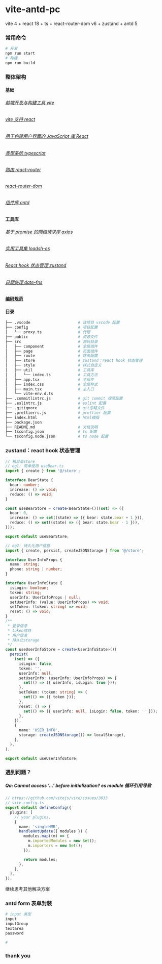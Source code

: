 # vite-antd-pc

vite 4 + react 18 + ts + react-router-dom v6 + zustand + antd 5

### 常用命令

```bash
# 开发
npm run start
# 构建
npm run build
```

### 整体架构

#### 基础

###### [前端开发与构建工具 vite](https://cn.vitejs.dev/guide/)

###### [vite 支持 react](https://www.npmjs.com/package/@vitejs/plugin-react)

###### [用于构建用户界面的 JavaScript 库 React](https://react.docschina.org/)

###### [类型系统 typescript](https://www.typescriptlang.org/)

###### [路由 react-router](https://reactrouter.com/en/main)

###### [react-router-dom](https://www.npmjs.com/package/react-router-dom)

###### [组件库 antd](https://ant.design/index-cn)

#### 工具库

###### [基于 promise 的网络请求库 axios](https://www.axios-http.cn/)

###### [实用工具集 loadsh-es](https://www.lodashjs.com/)

###### [React hook 状态管理 zustand](https://github.com/pmndrs/zustand)

###### [日期处理 date-fns](https://www.npmjs.com/package/date-fns)

#### [编码规范](https://github.com/luozyiii/code-guide)

#### 目录

```bash
├── .vscode                     # 该项目 vscode 配置
├── config                      # 项目配置
│   └── proxy.ts                # 代理
├── public                      # 资源文件
├── src                         # 源码目录
│   ├── component               # 全局组件
│   ├── page                    # 页面组件
│   ├── route                   # 路由配置
│   ├── store                   # zustand：react hook 状态管理
│   ├── style                   # 样式自定义
│   ├── util                    # 工具库
│   │   └── index.ts            # 工具方法
│   ├── app.tsx                 # 主组件
│   ├── index.css               # 全局样式
│   ├── main.tsx                # 主入口
│   └── vite-env.d.ts
├── .commitlintrc.js            # git commit 规范配置
├── .eslintrc.js                # eslint 配置
├── .gitignore                  # git忽略文件
├── .prettierrc.js              # prettier 配置
├── index.html                  # html模版
├── package.json
├── README.md                   # 文档说明
├── tsconfig.json               # ts 配置
└── tsconfig.node.json          # ts node 配置

```

### zustand：react hook 状态管理

```ts
// 根目录store
// eg1: 简单使用 useBear.ts
import { create } from '@/store';

interface BearState {
  bear: number;
  increase: () => void;
  reduce: () => void;
}

const useBearStore = create<BearState>()((set) => ({
  bear: 0,
  increase: () => set((state) => ({ bear: state.bear + 1 })),
  reduce: () => set((state) => ({ bear: state.bear - 1 })),
}));

export default useBearStore;

// eg2: 持久化用户信息
import { create, persist, createJSONStorage } from '@/store';

interface UserInfoProps {
  name: string;
  phone: string | number;
}

interface UserInfoState {
  isLogin: boolean;
  token: string;
  userInfo: UserInfoProps | null;
  setUserInfo: (value: UserInfoProps) => void;
  setToken: (token: string) => void;
  reset: () => void;
}
/**
 * 登录信息
 * token信息
 * 用户信息
 * 持久化storage
 */
const useUserInfoStore = create<UserInfoState>()(
  persist(
    (set) => ({
      isLogin: false,
      token: '',
      userInfo: null,
      setUserInfo: (userInfo: UserInfoProps) => {
        set(() => ({ userInfo, isLogin: true }));
      },
      setToken: (token: string) => {
        set(() => ({ token }));
      },
      reset: () => {
        set(() => ({ userInfo: null, isLogin: false, token: '' }));
      },
    }),
    {
      name: 'USER_INFO',
      storage: createJSONStorage(() => localStorage),
    },
  ),
);

export default useUserInfoStore;
```

### 遇到问题？

##### Qa: Cannot access '...' before initialization? es module 循环引用导致

```ts
// https://github.com/vitejs/vite/issues/3033
// vite.config.ts
export default defineConfig({
  plugins: [
    // your plugins,
    {
      name: 'singleHMR',
      handleHotUpdate({ modules }) {
        modules.map((m) => {
          m.importedModules = new Set();
          m.importers = new Set();
        });

        return modules;
      },
    },
  ],
});
```

继续思考其他解决方案

### antd form 表单封装

```bash
# input 类型
input
inputGroup
textarea
password

#
```

### thank you

